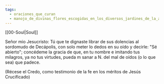 ```yaml
---
tags:
  - oraciones_que_curan
  - manojo_de_divinas_flores_escogidas_en_los_diversos_jardines_de_la_antigua_sabiduria
---
```

[[00-Soul|Soul]]

Señor mio Jesucristo: Tú que te dignaste librar de sus dolencias al sordomudo de Decápolis, con solo meter lo dedos en su oído y decirle: "Sé abierto"; concédeme la gracia de que, en tu nombre e imitando tus milagros, ya no tus virtudes, pueda m sanar a N. del mal de oídos (o lo que sea) que padece.

(Récese el Credo, como testimonio de la fe en los méritos de Jesús Crucificado)
